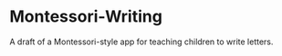 Montessori-Writing
==================

A draft of a Montessori-style app for teaching children to write letters.
